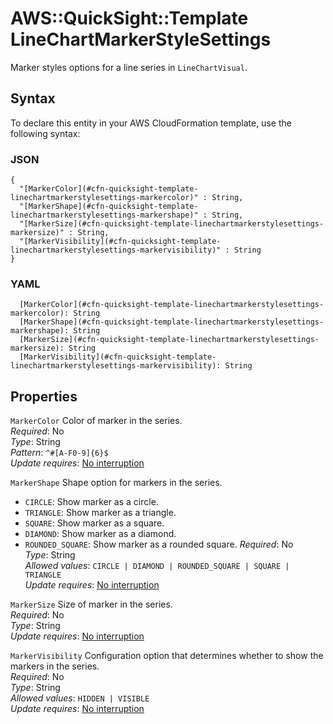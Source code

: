 # AWS::QuickSight::Template LineChartMarkerStyleSettings<a name="aws-properties-quicksight-template-linechartmarkerstylesettings"></a>

Marker styles options for a line series in `LineChartVisual`\.

## Syntax<a name="aws-properties-quicksight-template-linechartmarkerstylesettings-syntax"></a>

To declare this entity in your AWS CloudFormation template, use the following syntax:

### JSON<a name="aws-properties-quicksight-template-linechartmarkerstylesettings-syntax.json"></a>

```
{
  "[MarkerColor](#cfn-quicksight-template-linechartmarkerstylesettings-markercolor)" : String,
  "[MarkerShape](#cfn-quicksight-template-linechartmarkerstylesettings-markershape)" : String,
  "[MarkerSize](#cfn-quicksight-template-linechartmarkerstylesettings-markersize)" : String,
  "[MarkerVisibility](#cfn-quicksight-template-linechartmarkerstylesettings-markervisibility)" : String
}
```

### YAML<a name="aws-properties-quicksight-template-linechartmarkerstylesettings-syntax.yaml"></a>

```
  [MarkerColor](#cfn-quicksight-template-linechartmarkerstylesettings-markercolor): String
  [MarkerShape](#cfn-quicksight-template-linechartmarkerstylesettings-markershape): String
  [MarkerSize](#cfn-quicksight-template-linechartmarkerstylesettings-markersize): String
  [MarkerVisibility](#cfn-quicksight-template-linechartmarkerstylesettings-markervisibility): String
```

## Properties<a name="aws-properties-quicksight-template-linechartmarkerstylesettings-properties"></a>

`MarkerColor` <a name="cfn-quicksight-template-linechartmarkerstylesettings-markercolor"></a>
Color of marker in the series\.  
_Required_: No  
_Type_: String  
_Pattern_: `^#[A-F0-9]{6}$`  
_Update requires_: [No interruption](https://docs.aws.amazon.com/AWSCloudFormation/latest/UserGuide/using-cfn-updating-stacks-update-behaviors.html#update-no-interrupt)

`MarkerShape` <a name="cfn-quicksight-template-linechartmarkerstylesettings-markershape"></a>
Shape option for markers in the series\.

- `CIRCLE`: Show marker as a circle\.
- `TRIANGLE`: Show marker as a triangle\.
- `SQUARE`: Show marker as a square\.
- `DIAMOND`: Show marker as a diamond\.
- `ROUNDED_SQUARE`: Show marker as a rounded square\.
  _Required_: No  
  _Type_: String  
  _Allowed values_: `CIRCLE | DIAMOND | ROUNDED_SQUARE | SQUARE | TRIANGLE`  
  _Update requires_: [No interruption](https://docs.aws.amazon.com/AWSCloudFormation/latest/UserGuide/using-cfn-updating-stacks-update-behaviors.html#update-no-interrupt)

`MarkerSize` <a name="cfn-quicksight-template-linechartmarkerstylesettings-markersize"></a>
Size of marker in the series\.  
_Required_: No  
_Type_: String  
_Update requires_: [No interruption](https://docs.aws.amazon.com/AWSCloudFormation/latest/UserGuide/using-cfn-updating-stacks-update-behaviors.html#update-no-interrupt)

`MarkerVisibility` <a name="cfn-quicksight-template-linechartmarkerstylesettings-markervisibility"></a>
Configuration option that determines whether to show the markers in the series\.  
_Required_: No  
_Type_: String  
_Allowed values_: `HIDDEN | VISIBLE`  
_Update requires_: [No interruption](https://docs.aws.amazon.com/AWSCloudFormation/latest/UserGuide/using-cfn-updating-stacks-update-behaviors.html#update-no-interrupt)
